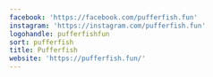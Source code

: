 ```yaml
---
facebook: 'https://facebook.com/pufferfish.fun'
instagram: 'https://instagram.com/pufferfish.fun'
logohandle: pufferfishfun
sort: pufferfish
title: Pufferfish
website: 'https://pufferfish.fun/'
---
```

